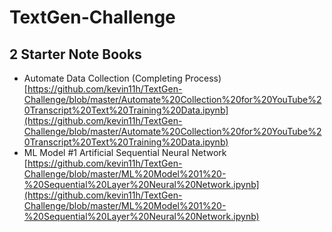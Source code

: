 # TextGen-Challenge
## 2 Starter Note Books

+ Automate Data Collection (Completing Process) [https://github.com/kevin11h/TextGen-Challenge/blob/master/Automate%20Collection%20for%20YouTube%20Transcript%20Text%20Training%20Data.ipynb](https://github.com/kevin11h/TextGen-Challenge/blob/master/Automate%20Collection%20for%20YouTube%20Transcript%20Text%20Training%20Data.ipynb)
+ ML Model #1 Artificial Sequential Neural Network [https://github.com/kevin11h/TextGen-Challenge/blob/master/ML%20Model%201%20-%20Sequential%20Layer%20Neural%20Network.ipynb](https://github.com/kevin11h/TextGen-Challenge/blob/master/ML%20Model%201%20-%20Sequential%20Layer%20Neural%20Network.ipynb)
